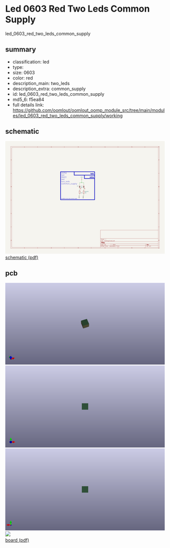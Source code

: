 # Led 0603 Red Two Leds Common Supply  
led_0603_red_two_leds_common_supply  
 
## summary 
* classification: led
* type: 
* size: 0603
* color: red
* description_main: two_leds
* description_extra: common_supply
* id: led_0603_red_two_leds_common_supply
* md5_6: f5ea84
* full details link: https://github.com/oomlout/oomlout_oomp_module_src/tree/main/modules/led_0603_red_two_leds_common_supply/working

## schematic  
![](kicad/current_version/working/working_schematic_600.png)  
[schematic (pdf)](kicad/current_version/working/working_schematic.pdf)  

## pcb  
![](kicad/current_version/working/working_3d_600.png) 
![](kicad/current_version/working/working_3d_front_600.png)  
![](kicad/current_version/working/working_3d_back_600.png)  
![](kicad/current_version/working/working_600.png)  
[board (pdf)](kicad/current_version/working/working.pdf)  




